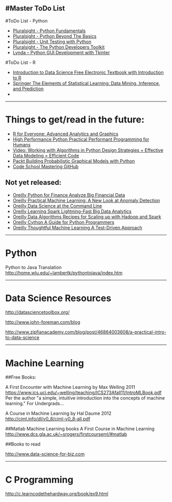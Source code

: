 #Master ToDo List
- 

#ToDo List - Python
- [Pluralsight - Python Fundamentals](http://pluralsight.com/training/Courses/Description/python-fundamentals)
- [Pluralsight - Python Beyond The Basics](http://pluralsight.com/training/Courses/TableOfContents/python-fundamentals)
- [Pluralsight - Unit Testing with Python](http://pluralsight.com/training/Courses/TableOfContents/unit-testing-python)
- [Pluralsight - The Python Developers Toolkit](http://pluralsight.com/training/Courses/TableOfContents/python-developers-toolkit)
- [Lynda – Python GUI Development with Tkinter](http://www.lynda.com/Tkinter-tutorials/Python-GUI-Development-Tkinter/163607-2.html)

#ToDo List - R
- [Introduction to Data Science Free Electronic Textbook with Introduction to R](http://jsresearch.net/)
- [Springer The Elements of Statistical Learning: Data Mining, Inference, and Prediction](http://statweb.stanford.edu/~tibs/ElemStatLearn/)
- 




-------------------------------------
# Things to get/read in the future:
- [R for Everyone: Advanced Analytics and Graphics](http://www.jaredlander.com/r-for-everyone/)
- [High Performance Python Practical Performant Programming for Humans](http://shop.oreilly.com/product/0636920028963.do)
- [Video: Working with Algorithms in Python Design Strategies + Effective Data Modeling = Efficient Code](http://shop.oreilly.com/product/110000667.do)
- [Packt Building Probabilistic Graphical Models with Python](https://www.packtpub.com/big-data-and-business-intelligence/building-probabilistic-graphical-models-python)
- [Code School Mastering GitHub](https://www.codeschool.com/courses/mastering-github)

## Not yet released:
- [Oreilly Python for Finance Analyze Big Financial Data](http://shop.oreilly.com/product/0636920032441.do)
- [Oreilly Practical Machine Learning: A New Look at Anomaly Detection](http://shop.oreilly.com/product/0636920034650.do)
- [Oreilly Data Science at the Command Line](http://shop.oreilly.com/product/0636920032823.do)
- [Oreilly Learning Spark Lightning-Fast Big Data Analytics](http://shop.oreilly.com/product/0636920028512.do)
- [Oreilly Data Algorithms Recipes for Scaling up with Hadoop and Spark](http://shop.oreilly.com/product/0636920033950.do)
- [Oreilly Cython A Guide for Python Programmers](http://shop.oreilly.com/product/0636920033431.do)
- [Oreilly Thoughtful Machine Learning A Test-Driven Approach](http://shop.oreilly.com/product/0636920032298.do)


-------------------------------------

# Python
Python to Java Translation
http://home.wlu.edu/~lambertk/pythontojava/index.htm

-------------------------------------
# Data Science Resources
http://datasciencetoolbox.org/

http://www.john-foreman.com/blog

http://www.zipfianacademy.com/blog/post/46864003608/a-practical-intro-to-data-science


-------------------------------------
# Machine Learning

##Free Books:

A First Encounter with Machine Learning by Max Welling 2011
https://www.ics.uci.edu/~welling/teaching/ICS273Afall11/IntroMLBook.pdf
Per the author "a simple, intuitive introduction into the concepts of machine learning."
For Undergrads...

A Course in Machine Learning by Hal Daume 2012
http://ciml.info/dl/v0_8/ciml-v0_8-all.pdf

##Matlab Machine Learning books
A First Course in Machine Learning
http://www.dcs.gla.ac.uk/~srogers/firstcourseml/#matlab

##Books to read

http://www.data-science-for-biz.com


-------------------------------------

# C Programming
http://c.learncodethehardway.org/book/ex9.html
